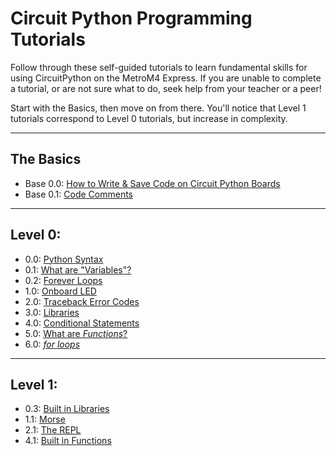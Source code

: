 # Circuit Python Programming Tutorials
Follow through these self-guided tutorials to learn fundamental skills for using CircuitPython on the MetroM4 Express. If you are unable to complete a tutorial, or are not sure what to do, seek help from your teacher or a peer! 

Start with the Basics, then move on from there. You'll notice that Level 1 tutorials correspond to Level 0 tutorials, but increase in complexity. 

***

## The Basics
* Base 0.0: [How to Write & Save Code on Circuit Python Boards](programming_tutorials/circuit_python_basics/python_basics.md)
* Base 0.1: [Code Comments](how_to_comment_code/comments.md)

***

## Level 0:
* 0.0: [Python Syntax](https://sites.google.com/view/circuitpython/tutorials/set-up/hello-python)
* 0.1: [What are "Variables"?](programming_tutorials/variables/variables.md)
* 0.2: [Forever Loops](programming_tutorials/while_true/while_true.md)
* 1.0: [Onboard LED](programming_tutorials/digital_io/digital_io.md)
* 2.0: [Traceback Error Codes](https://learn.adafruit.com/welcome-to-circuitpython/interacting-with-the-serial-console)
* 3.0: [Libraries](programming_tutorials/libraries/Libraries.md)
* 4.0: [Conditional Statements](programming_tutorials/Selection_statements/conditonals1.md)
* 5.0: [What are *Functions*?](https://sites.google.com/view/circuitpython/tutorials/blinking-led/libraries-and-functions)
* 6.0: [*for loops*](programming_tutorials/for_range_loop/for_range.md)

***

## Level 1:
* 0.3: [Built in Libraries](https://sites.google.com/view/circuitpython/tutorials/blinking-led/libraries-and-functions)
* 1.1: [Morse](programming_tutorials/SOS_Blinking_LED/morse.md)
* 2.1: [The REPL](https://learn.adafruit.com/welcome-to-circuitpython/the-repl)
* 4.1: [Built in Functions](programming_tutorials/Built_In_Functions_Practices/built_in_functions.md)